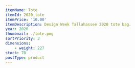 ```yaml
---
itemName: Tote
itemId: 2020_tote
itemPrice: '10.00'
itemDescription: Design Week Tallahassee 2020 tote bag.
year: 2020
thumbnail: ./tote.png
sortPriority: 3
dimensions: 
    - weight: 227
stock: 70
postType: product
---   
```

